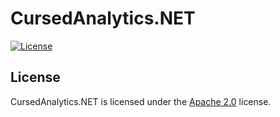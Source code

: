 # CursedAnalytics.NET

[![License](https://lxgaming.github.io/badges/License-Apache%202.0-blue.svg)](https://www.apache.org/licenses/LICENSE-2.0)

## License
CursedAnalytics.NET is licensed under the [Apache 2.0](https://www.apache.org/licenses/LICENSE-2.0) license.